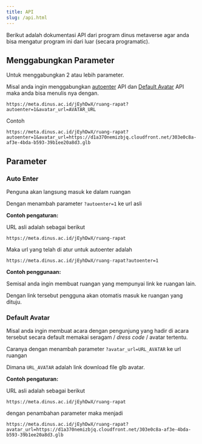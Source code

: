 ```yaml
---
title: API
slug: /api.html
---
```


Berikut adalah dokumentasi API dari program dinus metaverse agar anda bisa mengatur program ini dari luar (secara programatic).

## Menggabungkan Parameter

Untuk menggabungkan 2 atau lebih parameter.

Misal anda ingin menggabungkan [autoenter](#auto-enter) API dan [Default Avatar](#default-avatar) API maka anda bisa menulis nya dengan.

```
https://meta.dinus.ac.id/jEyhDwX/ruang-rapat?autoenter=1&avatar_url=AVATAR_URL
```

Contoh

```
https://meta.dinus.ac.id/jEyhDwX/ruang-rapat?autoenter=1&avatar_url=https://d1a370nemizbjq.cloudfront.net/303e0c8a-af3e-4bda-b593-39b1ee20a8d3.glb
```


## Parameter

### Auto Enter

Penguna akan langsung masuk ke dalam ruangan

Dengan menambah parameter `?autoenter=1` ke url asli

**Contoh pengaturan:**

URL asli adalah sebagai berikut

```
https://meta.dinus.ac.id/jEyhDwX/ruang-rapat
```

Maka url yang telah di atur untuk autoenter adalah

```
https://meta.dinus.ac.id/jEyhDwX/ruang-rapat?autoenter=1
```

**Contoh penggunaan:**

Semisal anda ingin membuat ruangan yang mempunyai link ke ruangan lain.

Dengan link tersebut pengguna akan otomatis masuk ke ruangan yang dituju.

### Default Avatar

Misal anda ingin membuat acara dengan pengunjung yang hadir di acara tersebut secara default memakai seragam / *dress code* / avatar tertentu.

Caranya dengan menambah parameter `?avatar_url=URL_AVATAR` ke url ruangan

Dimana `URL_AVATAR` adalah link download file glb avatar.

**Contoh pengaturan:**

URL asli adalah sebagai berikut

```
https://meta.dinus.ac.id/jEyhDwX/ruang-rapat
```

dengan penambahan parameter maka menjadi

```
https://meta.dinus.ac.id/jEyhDwX/ruang-rapat?avatar_url=https://d1a370nemizbjq.cloudfront.net/303e0c8a-af3e-4bda-b593-39b1ee20a8d3.glb
```
